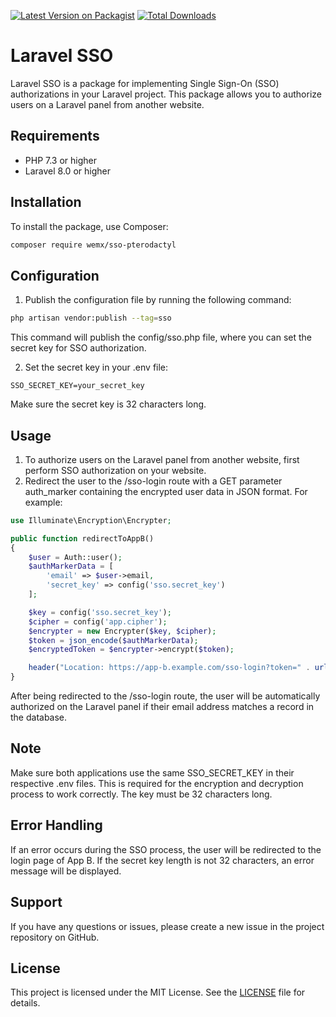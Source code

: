 [![Latest Version on Packagist](https://img.shields.io/packagist/v/wemx/sso-pterodactyl.svg?style=flat-square)](https://packagist.org/packages/gigabait/laravel-sso)
[![Total Downloads](https://img.shields.io/packagist/dt/wemx/sso-pterodactyl.svg?style=flat-square)](https://packagist.org/packages/wemx/sso-pterodactyl)

# Laravel SSO

Laravel SSO is a package for implementing Single Sign-On (SSO) authorizations in your Laravel project. This package allows you to authorize users on a Laravel panel from another website.

## Requirements

- PHP 7.3 or higher
- Laravel 8.0 or higher

## Installation

To install the package, use Composer:

```bash
composer require wemx/sso-pterodactyl
```

## Configuration
1. Publish the configuration file by running the following command:
```bash
php artisan vendor:publish --tag=sso
```
This command will publish the config/sso.php file, where you can set the secret key for SSO authorization.

2. Set the secret key in your .env file:
```env
SSO_SECRET_KEY=your_secret_key
```
Make sure the secret key is 32 characters long.

## Usage

1. To authorize users on the Laravel panel from another website, first perform SSO authorization on your website.
2. Redirect the user to the /sso-login route with a GET parameter auth_marker containing the encrypted user data in JSON format. For example:

```php
use Illuminate\Encryption\Encrypter;

public function redirectToAppB()
{
    $user = Auth::user();
    $authMarkerData = [
        'email' => $user->email,
        'secret_key' => config('sso.secret_key')
    ];

    $key = config('sso.secret_key');
    $cipher = config('app.cipher');
    $encrypter = new Encrypter($key, $cipher);
    $token = json_encode($authMarkerData);
    $encryptedToken = $encrypter->encrypt($token);

    header("Location: https://app-b.example.com/sso-login?token=" . urlencode($encryptedToken));
}
```
After being redirected to the /sso-login route, the user will be automatically authorized on the Laravel panel if their email address matches a record in the database.

## Note

Make sure both applications use the same SSO_SECRET_KEY in their respective .env files. This is required for the encryption and decryption process to work correctly. The key must be 32 characters long.

## Error Handling

If an error occurs during the SSO process, the user will be redirected to the login page of App B. If the secret key length is not 32 characters, an error message will be displayed.

## Support

If you have any questions or issues, please create a new issue in the project repository on GitHub.

## License

This project is licensed under the MIT License. See the [LICENSE](https://github.com/GIGABAIT93/LaravelSso/blob/main/LICENSE) file for details.
